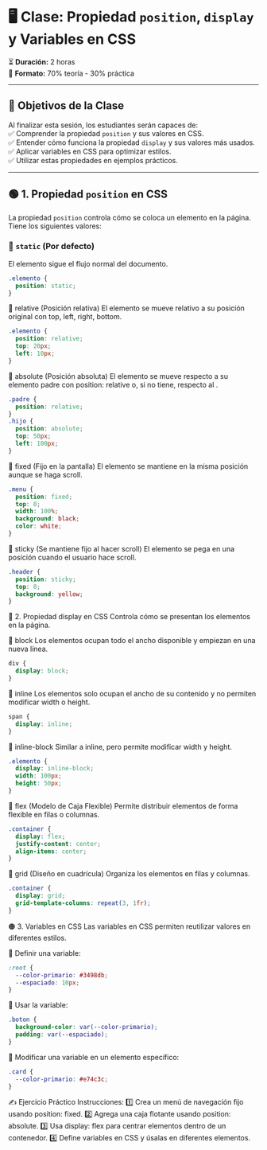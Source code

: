 # 🖥️ Clase: Propiedad `position`, `display` y Variables en CSS  

⏳ **Duración:** 2 horas  
📖 **Formato:** 70% teoría - 30% práctica  

---

## 📌 Objetivos de la Clase  
Al finalizar esta sesión, los estudiantes serán capaces de:  
✅ Comprender la propiedad `position` y sus valores en CSS.  
✅ Entender cómo funciona la propiedad `display` y sus valores más usados.  
✅ Aplicar variables en CSS para optimizar estilos.  
✅ Utilizar estas propiedades en ejemplos prácticos.  

---

## 🟢 1. Propiedad `position` en CSS  
La propiedad `position` controla cómo se coloca un elemento en la página. Tiene los siguientes valores:  

### 📍 `static` (Por defecto)  
El elemento sigue el flujo normal del documento.  
```css
.elemento {
  position: static;
}
```
📍 relative (Posición relativa)
El elemento se mueve relativo a su posición original con top, left, right, bottom.

```css
.elemento {
  position: relative;
  top: 20px;
  left: 10px;
}
```

📍 absolute (Posición absoluta)
El elemento se mueve respecto a su elemento padre con position: relative o, si no tiene, respecto al <body>.

```css
.padre {
  position: relative;
}
.hijo {
  position: absolute;
  top: 50px;
  left: 100px;
}
```
📍 fixed (Fijo en la pantalla)
El elemento se mantiene en la misma posición aunque se haga scroll.

```css
.menu {
  position: fixed;
  top: 0;
  width: 100%;
  background: black;
  color: white;
}
```
📍 sticky (Se mantiene fijo al hacer scroll)
El elemento se pega en una posición cuando el usuario hace scroll.

```css
.header {
  position: sticky;
  top: 0;
  background: yellow;
}
```
🔵 2. Propiedad display en CSS
Controla cómo se presentan los elementos en la página.

📌 block
Los elementos ocupan todo el ancho disponible y empiezan en una nueva línea.

```css
div {
  display: block;
}
```
📌 inline
Los elementos solo ocupan el ancho de su contenido y no permiten modificar width o height.

```css
span {
  display: inline;
}
```
📌 inline-block
Similar a inline, pero permite modificar width y height.

```css
.elemento {
  display: inline-block;
  width: 100px;
  height: 50px;
}
```
📌 flex (Modelo de Caja Flexible)
Permite distribuir elementos de forma flexible en filas o columnas.

```css
.container {
  display: flex;
  justify-content: center;
  align-items: center;
}
```
📌 grid (Diseño en cuadrícula)
Organiza los elementos en filas y columnas.

```css
.container {
  display: grid;
  grid-template-columns: repeat(3, 1fr);
}
```
🟠 3. Variables en CSS
Las variables en CSS permiten reutilizar valores en diferentes estilos.

📌 Definir una variable:

```css
:root {
  --color-primario: #3498db;
  --espaciado: 10px;
}
```
📌 Usar la variable:

```css
.boton {
  background-color: var(--color-primario);
  padding: var(--espaciado);
}
```
📌 Modificar una variable en un elemento específico:

```css
.card {
  --color-primario: #e74c3c;
}
```
✍️ Ejercicio Práctico
Instrucciones:
1️⃣ Crea un menú de navegación fijo usando position: fixed.
2️⃣ Agrega una caja flotante usando position: absolute.
3️⃣ Usa display: flex para centrar elementos dentro de un contenedor.
4️⃣ Define variables en CSS y úsalas en diferentes elementos.

